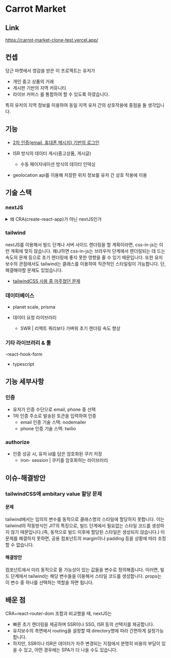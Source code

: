 # Carrot Market

## Link
https://carrot-market-clone-test.vercel.app/

## 컨셉
당근 마켓에서 영감을 받은 이 프로젝트는 유저가 
- 개인 중고 상품의 거래
- 게시판 기반의 지역 커뮤니티
- 라이브 커머스
를 통합하여 할 수 있도록 하였습니다.

특히 유저의 지역 정보를 이용하여 동일 지역 유저 간의 상호작용에 중점을 둘 생각입니다.

## 기능
- [2차 인증(email, 휴대폰 메시지) 기반의 로그인](#인증)
- ISR 방식의 데이터 게시(중고상품, 게시글)
  - 수동 페이지네이션 방식의 데이터 인덱싱
 
- geolocation api를 이용해 저장한 위치 정보를 유저 간 상호 작용에 이용
 

## 기술 스택

### nextJS
<details>
<summary> 왜 CRA(create-react-app)가 아닌 nextJS인가 </summary>

#### SEO
- seo는 nextJS의 ssr을 이용하여 얻을 수 있는 분명한 이점입니다. 하지만, 그걸로는 SPA의 이점을 버리기에 합당하지 않습니다. react-helmet과 react-snap이 있다면 크롤러에게 충분히 사이트 메타 정보를 노출하면서 SPA를 사용할 수 있기 때문입니다.
  
#### pre-rendering을 통한 초기 렌더링 속도 향상, 유저 경험 개선
- nextJS를 선택한 가장 큰 이유는 초기 렌더링 속도 향상을 통해 유저의 사이트 이탈을 막을 수 있다는 점입니다.  

#### 유지보수
- nextJS는 디렉토리를 기반으로 page 라우트를 설정가능합니다. 이는 SPA에서 라우팅에 사용하는 react-router-dom에 비해 설정이 간편합니다.

  </details>

### tailwind
nextJS를 이용해서 빌드 단계나 서버 사이드 렌더링을 할 계획이라면, css-in-js는 이런 계획에 맞지 않습니다. 
왜냐하면 css-in-js는 브라우저 단계에서 렌더링되는 데 드는 속도의 문제 등으로 초기 렌더링에 좋지 못한 영향을 줄 수 있기 때문입니다.
또한 유지보수의 관점에서도 tailwind는 클래스를 이용하여 직관적인 스타일링이 가능합니다.
단, 해결해야할 문제도 있었습니다.

- [tailwindCSS 사용 중 마주쳤던 문제](#이슈-해결방안)

### 데이터베이스
- planet scale, prisma

- 데이터 요청 라이브러리
  - SWR | 리엑트 쿼리보다 가벼워 초기 렌더링 속도 향상
 
### 기타 라이브러리 & 툴
-react-hook-form
- typescript


## 기능 세부사항

### 인증
- 유저가 인증 수단으로 email, phone 중 선택
- 1차 인증 주소로 발송된 토큰을 입력하여 인증
  - email 인증 기술 스택: nodemailer
  - phone 인증 기술 스택: twilio

### authorize
- 인증 성공 시, 유저 id를 담은 암호화된 쿠키 저장
  - iron- session | 쿠키를 암호화하는 라이브러리

## 이슈-해결방안
### tailwindCSS에 ambitary value 할당 문제
#### 문제
tailwind에서는 임의의 변수를 동적으로 클래스명의 스타일에 할당하지 못합니다. 이는 tailwind의 작동방식인 JIT의 특징으로, 빌드 단계에서 필요없는 스타일 코드를 생성하지 않기 때문입니다.(즉, 동적으로 빌드 이후에 할당된 스타일은 생성되지 않습니다.) 이 문제를 해결하지 못하면, 공용 컴포넌트의 margin이나 padding 등을 상황에 따라 조정할 수 없습니다. 

#### 해결방안
컴포넌트에서 미리 동적으로 올 가능성이 있는 값들을 변수로 정의해줍니다. 이러면, 빌드 단계에서 tailwind는 해당 변수들을 이용해서 스타일 코드를 생성합니다. props는 이 변수 중 하나를 선택하는 역할을 하면 됩니다.

## 배운 점
CRA+react-router-dom 조합과 비교했을 때, nextJS는 
- 빠른 초기 렌더링을 제공하며 SSR이나 SSG, ISR 등의 선택지를 제공합니다.
- 유지보수의 측면에서 routing을 설정할 때 directory명에 따라 간편하게 설정가능합니다.
- 하지만, SSR이나 ISR은 데이터가 자주 변경되는 지점에서 분명히 비용의 부담이 있을 수 있고, 어떤 경우에는 SPA가 더 나을 수도 있습니다.
